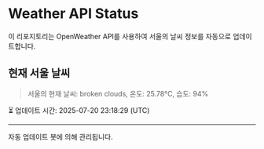 
# Weather API Status

이 리포지토리는 OpenWeather API를 사용하여 서울의 날씨 정보를 자동으로 업데이트합니다.

## 현재 서울 날씨
> 서울의 현재 날씨: broken clouds, 온도: 25.78°C, 습도: 94%

⏳ 업데이트 시간: 2025-07-20 23:18:29 (UTC)

---
자동 업데이트 봇에 의해 관리됩니다.
